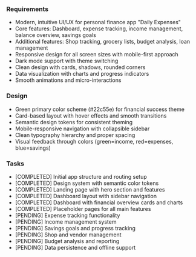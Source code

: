 ### Requirements
- Modern, intuitive UI/UX for personal finance app "Daily Expenses"
- Core features: Dashboard, expense tracking, income management, balance overview, savings goals
- Additional features: Shop tracking, grocery lists, budget analysis, loan management
- Responsive design for all screen sizes with mobile-first approach
- Dark mode support with theme switching
- Clean design with cards, shadows, rounded corners
- Data visualization with charts and progress indicators
- Smooth animations and micro-interactions

### Design
- Green primary color scheme (#22c55e) for financial success theme
- Card-based layout with hover effects and smooth transitions
- Semantic design tokens for consistent theming
- Mobile-responsive navigation with collapsible sidebar
- Clean typography hierarchy and proper spacing
- Visual feedback through colors (green=income, red=expenses, blue=savings)

### Tasks
- [COMPLETED] Initial app structure and routing setup
- [COMPLETED] Design system with semantic color tokens
- [COMPLETED] Landing page with hero section and features
- [COMPLETED] Dashboard layout with sidebar navigation
- [COMPLETED] Dashboard with financial overview cards and charts
- [COMPLETED] Placeholder pages for all main features
- [PENDING] Expense tracking functionality
- [PENDING] Income management system
- [PENDING] Savings goals and progress tracking
- [PENDING] Shop and vendor management
- [PENDING] Budget analysis and reporting
- [PENDING] Data persistence and offline support
